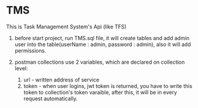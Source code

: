 # TMS
This is Task Management System's Api (like TFS)
1. before start project, run TMS.sql file, it will create tables and add admin user into the table(userName : admin, password : admin), 
	also it will add permissions.

2. postman collections use 2 variables, which are declared on collection level:
	1. url - written address of service
	2. token - when user logins, jwt token is returned, you have to write this token to collection's token varaible, after this, it will be in every request 
		automatically.
